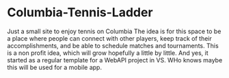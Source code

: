 # Columbia-Tennis-Ladder
Just a small site to enjoy tennis on Columbia
The idea is for this space to be a place where people can connect with other players, keep track of their accomplishments, and be able to schedule matches and tournaments.
This is a non profit idea, which will grow hopefully a little by little.  And yes, it started as a regular template for a WebAPI project in VS.  WHo knows maybe this will be used for a mobile app.
